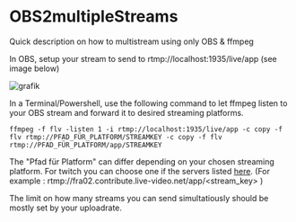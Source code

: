 # OBS2multipleStreams
Quick description on how to multistream using only OBS &amp; ffmpeg

In OBS, setup your stream to send to rtmp://localhost:1935/live/app (see image below)

![grafik](https://github.com/sc2de/OBS2multipleStreams/assets/40400000/3849e460-bea4-4ceb-a8f3-5b6b04efdbd9)


In a Terminal/Powershell, use the following command to let ffmpeg listen to your OBS stream and forward it to desired streaming platforms.

`ffmpeg -f flv -listen 1 -i rtmp://localhost:1935/live/app -c copy -f flv rtmp://PFAD_FÜR_PLATFORM/STREAMKEY -c copy -f flv rtmp://PFAD_FÜR_PLATFORM/app/STREAMKEY`

The "Pfad für Platform" can differ depending on your chosen streaming platform. For twitch you can choose one if the servers listed [here](https://help.twitch.tv/s/twitch-ingest-recommendation). (For example : rtmp://fra02.contribute.live-video.net/app/<stream_key> )

The limit on how many streams you can send simultatiously should be mostly set by your uploadrate.
